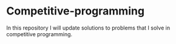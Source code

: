 # Competitive-programming
In this repository I will update solutions to problems that I solve in competitive programming.
